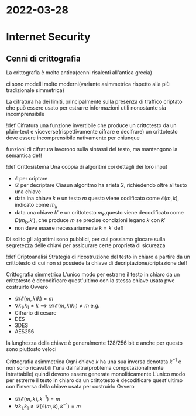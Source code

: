 # 2022-03-28
# Internet Security
## Cenni di crittografia
La crittografia  è molto antica(cenni risalenti all'antica grecia)

ci sono modelli molto moderni(variante asimmetrica rispetto alla più tradizionale simmetrica)

La cifratura ha dei limiti, principalmente sulla presenza di traffico criptato che può essere usato per estrarre informazioni utili nonostante sia incomprensibile

!def Cifratura
una funzione invertibile che produce un crittotesto da un plain-text e viceverse(rispettivamente cifrare e decifrare)
un crittotesto deve essere incomprensibile nativamente per chiunque

funzioni di cifratura lavorono sulla sintassi del testo, ma mantengono la semantica
def!

!def Crittosistema
Una coppia di algoritmi coi dettagli dei loro input
- $\mathcal{E}$ per criptare
- $\mathcal{D}$ per decriptare
Ciasun algoritmo ha arietà 2, richiedendo oltre al testo una chiave
- data ina chiave $k$ e un testo $m$ questo viene codificato come $\mathcal{E}(m,k)$, indicato come $m_k$
- data una chiave $k'$ e un crittotesto $m_k$,questo viene decodificato come $D(m_k,k')$, che produce $m$ se precise condizioni legano $k$ con $k'$
- non deve essere necessariamente $k=k'$
def!

Di solito gli algoritmi sono pubblici, per cui possiamo giocare sulla segretezza delle chiavi per assicurare certe proprietà di sicurezza

!def Criptoanalisi
Strategia di ricostruzione del testo in chiaro a partire da un crittotesto di cui non si possiede la chiave di decriptazione/criptazione
def!

Crittografia simmetrica
L'unico modo per estrarre il testo in chiaro da un crittotesto è decodificare quest'ultimo con la stessa chiave usata pwe costruirlo
Ovvero
- $\mathcal{D}(\mathcal{E}(m,k)k)=m$
- $\forall k_1. k_1\neq k \implies \mathcal{D}(\mathcal{E}(m,k)k_1)\neq m$
e.g.
- Cifrario di cesare
- DES
- 3DES
- AES256

la lunghezza della chiave è generalmente 128/256 bit e anche per questo sono piuttosto veloci

Crittografia asimmetrica
Ogni chiave $k$ ha una sua inversa denotata $k^{-1}$ e non sono ricavabili l'una dall'altra(problema computazionalmente intrattabile) quindi devono essere generate monoliticamente
L'unico modo per estrerre il testo in chiaro da un crittotesto è decodificare quest'ultimo con l'inversa della chiave usata per costruirlo
Ovvero
- $\mathcal{D}(\mathcal{E}(m,k),k^{-1})=m$
- $\forall k_{1.}k_1\ne\mathcal{D}(\mathcal{E}(m,k),k^{-1})=m$